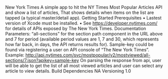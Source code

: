 New York Times
A simple app to hit the NY Times Most Popular Articles API and show a list of articles,
That shows details when items on the list are tapped (a typical master/detail app).
Getting Started
Prerequisites
•	Lastest version of Xcode must be installed.
•	See https://developer.nytimes.com/ for details of APIs exposed by The New York Times.
Documentation
Parameters:
“all-sections” for the section path component in the URL above and 7 for period (available period values are 1, 7 and 30, which represents how far back, in days, the API returns results for).
Sample-key could be found via registering a user on API console of “The New York Times”.
Example:
http://api.nytimes.com/svc/mostpopular/v2/mostviewed/all-sections/7.json?apikey=sample-key
On parsing the response from api, user will be able to get the list of all most viewed articles and user can select any article to view details.
Build Dependencies
NA
 Versioning
1.0
